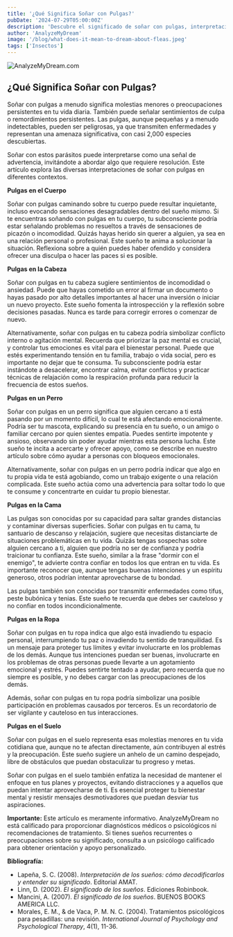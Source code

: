 ```yaml
---
title: '¿Qué Significa Soñar con Pulgas?'
pubDate: '2024-07-29T05:00:00Z'
description: 'Descubre el significado de soñar con pulgas, interpretaciones incluyendo pulgas en el cuerpo, cabeza, perro, cama, ropa y suelo.'
author: 'AnalyzeMyDream'
image: '/blog/what-does-it-mean-to-dream-about-fleas.jpeg'
tags: ['Insectos']
---
```


![AnalyzeMyDream.com](/blog/what-does-it-mean-to-dream-about-fleas.jpeg)

## ¿Qué Significa Soñar con Pulgas?

Soñar con pulgas a menudo significa molestias menores o preocupaciones persistentes en tu vida diaria. También puede señalar sentimientos de culpa o remordimientos persistentes. Las pulgas, aunque pequeñas y a menudo indetectables, pueden ser peligrosas, ya que transmiten enfermedades y representan una amenaza significativa, con casi 2,000 especies descubiertas.

Soñar con estos parásitos puede interpretarse como una señal de advertencia, invitándote a abordar algo que requiere resolución. Este artículo explora las diversas interpretaciones de soñar con pulgas en diferentes contextos.

**Pulgas en el Cuerpo**

Soñar con pulgas caminando sobre tu cuerpo puede resultar inquietante, incluso evocando sensaciones desagradables dentro del sueño mismo. Si te encuentras soñando con pulgas en tu cuerpo, tu subconsciente podría estar señalando problemas no resueltos a través de sensaciones de picazón o incomodidad. Quizás hayas herido sin querer a alguien, ya sea en una relación personal o profesional. Este sueño te anima a solucionar la situación. Reflexiona sobre a quién puedes haber ofendido y considera ofrecer una disculpa o hacer las paces si es posible.

**Pulgas en la Cabeza**

Soñar con pulgas en tu cabeza sugiere sentimientos de incomodidad o ansiedad. Puede que hayas cometido un error al firmar un documento o hayas pasado por alto detalles importantes al hacer una inversión o iniciar un nuevo proyecto. Este sueño fomenta la introspección y la reflexión sobre decisiones pasadas. Nunca es tarde para corregir errores o comenzar de nuevo.

Alternativamente, soñar con pulgas en tu cabeza podría simbolizar conflicto interno o agitación mental. Recuerda que priorizar la paz mental es crucial, y controlar tus emociones es vital para el bienestar personal. Puede que estés experimentando tensión en tu familia, trabajo o vida social, pero es importante no dejar que te consuma. Tu subconsciente podría estar instándote a desacelerar, encontrar calma, evitar conflictos y practicar técnicas de relajación como la respiración profunda para reducir la frecuencia de estos sueños.

**Pulgas en un Perro**

Soñar con pulgas en un perro significa que alguien cercano a ti está pasando por un momento difícil, lo cual te está afectando emocionalmente. Podría ser tu mascota, explicando su presencia en tu sueño, o un amigo o familiar cercano por quien sientes empatía. Puedes sentirte impotente y ansioso, observando sin poder ayudar mientras esta persona lucha. Este sueño te incita a acercarte y ofrecer apoyo, como se describe en nuestro artículo sobre cómo ayudar a personas con bloqueos emocionales.

Alternativamente, soñar con pulgas en un perro podría indicar que algo en tu propia vida te está agobiando, como un trabajo exigente o una relación complicada. Este sueño actúa como una advertencia para soltar todo lo que te consume y concentrarte en cuidar tu propio bienestar.

**Pulgas en la Cama**

Las pulgas son conocidas por su capacidad para saltar grandes distancias y contaminar diversas superficies. Soñar con pulgas en tu cama, tu santuario de descanso y relajación, sugiere que necesitas distanciarte de situaciones problemáticas en tu vida. Quizás tengas sospechas sobre alguien cercano a ti, alguien que podría no ser de confianza y podría traicionar tu confianza. Este sueño, similar a la frase "dormir con el enemigo", te advierte contra confiar en todos los que entran en tu vida. Es importante reconocer que, aunque tengas buenas intenciones y un espíritu generoso, otros podrían intentar aprovecharse de tu bondad.

Las pulgas también son conocidas por transmitir enfermedades como tifus, peste bubónica y tenias. Este sueño te recuerda que debes ser cauteloso y no confiar en todos incondicionalmente.

**Pulgas en la Ropa**

Soñar con pulgas en tu ropa indica que algo está invadiendo tu espacio personal, interrumpiendo tu paz o invadiendo tu sentido de tranquilidad. Es un mensaje para proteger tus límites y evitar involucrarte en los problemas de los demás. Aunque tus intenciones puedan ser buenas, involucrarte en los problemas de otras personas puede llevarte a un agotamiento emocional y estrés. Puedes sentirte tentado a ayudar, pero recuerda que no siempre es posible, y no debes cargar con las preocupaciones de los demás.

Además, soñar con pulgas en tu ropa podría simbolizar una posible participación en problemas causados por terceros. Es un recordatorio de ser vigilante y cauteloso en tus interacciones.

**Pulgas en el Suelo**

Soñar con pulgas en el suelo representa esas molestias menores en tu vida cotidiana que, aunque no te afectan directamente, aún contribuyen al estrés y la preocupación. Este sueño sugiere un anhelo de un camino despejado, libre de obstáculos que puedan obstaculizar tu progreso y metas.

Soñar con pulgas en el suelo también enfatiza la necesidad de mantener el enfoque en tus planes y proyectos, evitando distracciones y a aquellos que puedan intentar aprovecharse de ti. Es esencial proteger tu bienestar mental y resistir mensajes desmotivadores que puedan desviar tus aspiraciones.

**Importante:** Este artículo es meramente informativo. AnalyzeMyDream no está calificado para proporcionar diagnósticos médicos o psicológicos ni recomendaciones de tratamiento. Si tienes sueños recurrentes o preocupaciones sobre su significado, consulta a un psicólogo calificado para obtener orientación y apoyo personalizado.

**Bibliografía:**

* Lapeña, S. C. (2008). *Interpretación de los sueños: cómo decodificarlos y entender su significado*. Editorial AMAT.
* Linn, D. (2002). *El significado de los sueños*. Ediciones Robinbook.
* Mancini, A. (2007). *El significado de los sueños*. BUENOS BOOKS AMERICA LLC.
* Morales, E. M., & de Vaca, P. M. N. C. (2004). Tratamientos psicológicos para pesadillas: una revisión. *International Journal of Psychology and Psychological Therapy*, 4(1), 11-36.
